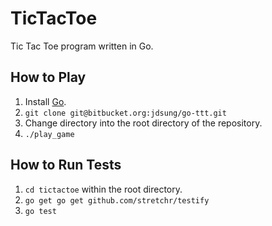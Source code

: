 TicTacToe
=========

Tic Tac Toe program written in Go.

How to Play
-----

1. Install [Go](https://golang.org/doc/install).
2. `git clone git@bitbucket.org:jdsung/go-ttt.git`
3. Change directory into the root directory of the repository.
4. `./play_game`

How to Run Tests
-----

1. `cd tictactoe` within the root directory.
2. `go get go get github.com/stretchr/testify`
3. `go test`
